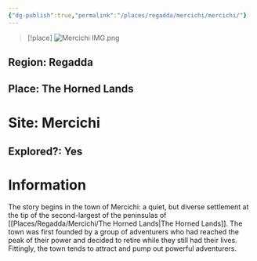 ```yaml
---
{"dg-publish":true,"permalink":"/places/regadda/mercichi/mercichi/"}
---
```



>[!place]
>![Mercichi IMG.png](/img/user/z_Assets/Mercichi%20IMG.png)


## Region: Regadda
## Place: The Horned Lands
# Site: Mercichi
## Explored?: Yes


# Information
The story begins in the town of Mercichi: a quiet, but diverse settlement at the tip of the second-largest of the peninsulas of [[Places/Regadda/Mercichi/The Horned Lands\|The Horned Lands]]. The town was first founded by a group of adventurers who had reached the peak of their power and decided to retire while they still had their lives. Fittingly, the town tends to attract and pump out powerful adventurers. 
